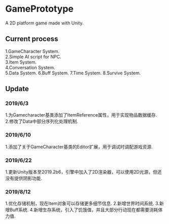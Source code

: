 # GamePrototype
A 2D platform game made with Unity.
## Current process  
1.GameCharacter System.  
2.Simple AI script for NPC.  
3.Item System.  
4.Conversation System.  
5.Data System.
6.Buff System.
7.Time System.
8.Survive System.
## Update  
###  2019/6/3
1.为Gamecharacter基类添加了ItemReference属性，用于实现物品数据缓存.  
2.修改了Data中部分序列化处理机制.  
###  2019/6/10
1.添加了关于GameCharacter基类的Editor扩展，用于调试时调配游戏资源.
###  2019/6/22
1.更新Unity版本至2019.2b6，引擎中加入了2D渲染器，可以使用2D光源，但还没有提供阴影功能.
###  2019/8/12
1.优化存储机制，现在Item对象可以存储更多细节信息. 
2.新增世界时间系统. 
3.新增Buff系统. 
4.新增生存系统，引入了饥饿值，并且大部分行动现在都需要消耗体力值. 
